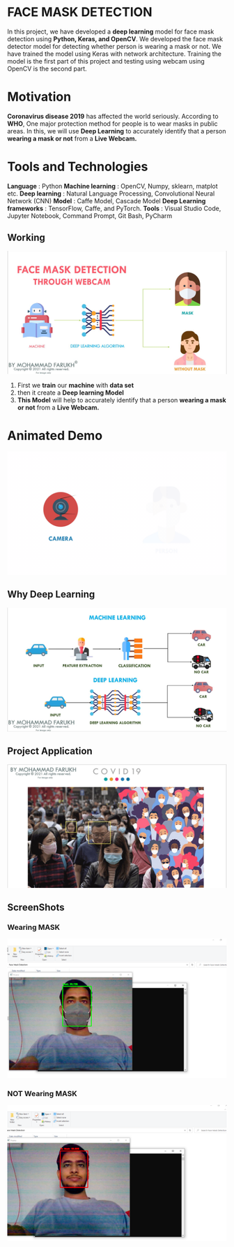 # FACE MASK DETECTION

In this project, we have developed a **deep learning** model for face mask detection using **Python, Keras, and OpenCV**. We developed the face mask detector model for detecting whether person is wearing a mask or not. We have trained the model using Keras with network architecture. Training the model is the first part of this project and testing using webcam using OpenCV is the second part.


# Motivation

**Coronavirus disease 2019** has affected the world seriously. According to **WHO**, One major protection method for people is to wear masks in public areas. In this, we will use **Deep Learning** to accurately identify that a person **wearing a mask or not** from a **Live Webcam.**

# Tools and Technologies

**Language** : Python
**Machine learning** : OpenCV, Numpy, sklearn, matplot etc.
**Deep learning** : Natural Language Processing,  Convolutional Neural Network (CNN)
**Model** : Caffe Model, Cascade Model
**Deep Learning frameworks** : TensorFlow, Caffe, and PyTorch.
**Tools** : Visual Studio Code, Jupyter Notebook, Command Prompt,  Git Bash, PyCharm

## Working 
![Working of Face Mask Detector](https://github.com/iamFarukh/Face-Mask-Detection-/blob/main/Images/Front-Image.JPG?raw=true)

 1. First we **train** our **machine** with **data set** 
 2. then it create a **Deep learning Model**
 3. **This Model** will help to accurately identify that a person **wearing a mask or not** from a **Live Webcam.**
 

# Animated Demo
![Demo](https://github.com/iamFarukh/Face-Mask-Detection-/blob/main/Images/Face-mask-video-animation.gif?raw=true)

## Why Deep Learning 
![Deep Learning VS Machine Learning](https://github.com/iamFarukh/Face-Mask-Detection-/blob/main/Images/Deepvs%20machine.JPG?raw=true)
## Project Application
![Application](https://github.com/iamFarukh/Face-Mask-Detection-/blob/main/Images/Application.JPG?raw=true)
## ScreenShots
### Wearing MASK 
![Wearing Mask](https://github.com/iamFarukh/Face-Mask-Detection-/blob/main/Images/Screenshot%20%28110%29.png?raw=true)
### NOT Wearing MASK 
![Not Wearing MASK ](https://github.com/iamFarukh/Face-Mask-Detection-/blob/main/Images/Screenshot%20%28113%29.png?raw=true)
